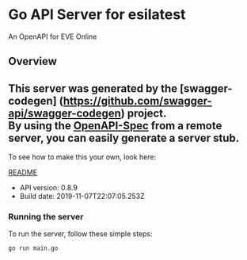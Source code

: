 # Go API Server for esilatest

An OpenAPI for EVE Online

## Overview
This server was generated by the [swagger-codegen]
(https://github.com/swagger-api/swagger-codegen) project.  
By using the [OpenAPI-Spec](https://github.com/OAI/OpenAPI-Specification) from a remote server, you can easily generate a server stub.  
-

To see how to make this your own, look here:

[README](https://github.com/swagger-api/swagger-codegen/blob/master/README.md)

- API version: 0.8.9
- Build date: 2019-11-07T22:07:05.253Z


### Running the server
To run the server, follow these simple steps:

```
go run main.go
```

